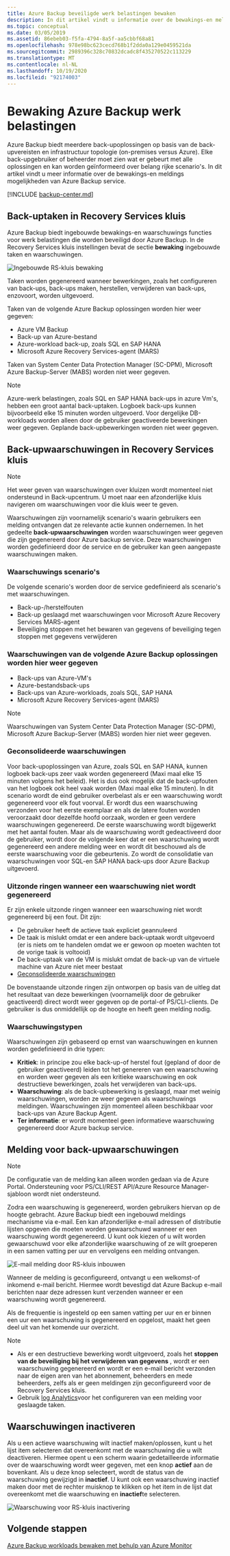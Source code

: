 ```yaml
---
title: Azure Backup beveiligde werk belastingen bewaken
description: In dit artikel vindt u informatie over de bewakings-en meldings mogelijkheden voor Azure Backup werk belastingen met behulp van de Azure Portal.
ms.topic: conceptual
ms.date: 03/05/2019
ms.assetid: 86ebeb03-f5fa-4794-8a5f-aa5cbbf68a81
ms.openlocfilehash: 978e98bc623cecd768b1f2dda0a129e0459521da
ms.sourcegitcommit: 2989396c328c70832dcadc8f435270522c113229
ms.translationtype: MT
ms.contentlocale: nl-NL
ms.lasthandoff: 10/19/2020
ms.locfileid: "92174003"
---
```

# <a name="monitoring-azure-backup-workloads"></a>Bewaking Azure Backup werk belastingen

Azure Backup biedt meerdere back-upoplossingen op basis van de back-upvereisten en infrastructuur topologie (on-premises versus Azure). Elke back-upgebruiker of beheerder moet zien wat er gebeurt met alle oplossingen en kan worden geïnformeerd over belang rijke scenario's. In dit artikel vindt u meer informatie over de bewakings-en meldings mogelijkheden van Azure Backup service.

[!INCLUDE [backup-center.md](../../includes/backup-center.md)]

## <a name="backup-jobs-in-recovery-services-vault"></a>Back-uptaken in Recovery Services kluis

Azure Backup biedt ingebouwde bewakings-en waarschuwings functies voor werk belastingen die worden beveiligd door Azure Backup. In de Recovery Services kluis instellingen bevat de sectie **bewaking** ingebouwde taken en waarschuwingen.

![Ingebouwde RS-kluis bewaking](media/backup-azure-monitoring-laworkspace/rs-vault-inbuiltmonitoring.png)

Taken worden gegenereerd wanneer bewerkingen, zoals het configureren van back-ups, back-ups maken, herstellen, verwijderen van back-ups, enzovoort, worden uitgevoerd.

Taken van de volgende Azure Backup oplossingen worden hier weer gegeven:

- Azure VM Backup
- Back-up van Azure-bestand
- Azure-workload back-up, zoals SQL en SAP HANA
- Microsoft Azure Recovery Services-agent (MARS)

Taken van System Center Data Protection Manager (SC-DPM), Microsoft Azure Backup-Server (MABS) worden niet weer gegeven.

> [!NOTE]
> Azure-werk belastingen, zoals SQL en SAP HANA back-ups in azure Vm's, hebben een groot aantal back-uptaken. Logboek back-ups kunnen bijvoorbeeld elke 15 minuten worden uitgevoerd. Voor dergelijke DB-workloads worden alleen door de gebruiker geactiveerde bewerkingen weer gegeven. Geplande back-upbewerkingen worden niet weer gegeven.

## <a name="backup-alerts-in-recovery-services-vault"></a>Back-upwaarschuwingen in Recovery Services kluis

> [!NOTE]
> Het weer geven van waarschuwingen over kluizen wordt momenteel niet ondersteund in Back-upcentrum. U moet naar een afzonderlijke kluis navigeren om waarschuwingen voor die kluis weer te geven.

Waarschuwingen zijn voornamelijk scenario's waarin gebruikers een melding ontvangen dat ze relevante actie kunnen ondernemen. In het gedeelte **back-upwaarschuwingen** worden waarschuwingen weer gegeven die zijn gegenereerd door Azure backup service. Deze waarschuwingen worden gedefinieerd door de service en de gebruiker kan geen aangepaste waarschuwingen maken.

### <a name="alert-scenarios"></a>Waarschuwings scenario's

De volgende scenario's worden door de service gedefinieerd als scenario's met waarschuwingen.

- Back-up-/herstelfouten
- Back-up geslaagd met waarschuwingen voor Microsoft Azure Recovery Services MARS-agent
- Beveiliging stoppen met het bewaren van gegevens of beveiliging tegen stoppen met gegevens verwijderen

### <a name="alerts-from-the-following-azure-backup-solutions-are-shown-here"></a>Waarschuwingen van de volgende Azure Backup oplossingen worden hier weer gegeven

- Back-ups van Azure-VM's
- Azure-bestandsback-ups
- Back-ups van Azure-workloads, zoals SQL, SAP HANA
- Microsoft Azure Recovery Services-agent (MARS)

> [!NOTE]
> Waarschuwingen van System Center Data Protection Manager (SC-DPM), Microsoft Azure Backup-Server (MABS) worden hier niet weer gegeven.

### <a name="consolidated-alerts"></a>Geconsolideerde waarschuwingen

Voor back-upoplossingen van Azure, zoals SQL en SAP HANA, kunnen logboek back-ups zeer vaak worden gegenereerd (Maxi maal elke 15 minuten volgens het beleid). Het is dus ook mogelijk dat de back-upfouten van het logboek ook heel vaak worden (Maxi maal elke 15 minuten). In dit scenario wordt de eind gebruiker overbelast als er een waarschuwing wordt gegenereerd voor elk fout voorval. Er wordt dus een waarschuwing verzonden voor het eerste exemplaar en als de latere fouten worden veroorzaakt door dezelfde hoofd oorzaak, worden er geen verdere waarschuwingen gegenereerd. De eerste waarschuwing wordt bijgewerkt met het aantal fouten. Maar als de waarschuwing wordt gedeactiveerd door de gebruiker, wordt door de volgende keer dat er een waarschuwing wordt gegenereerd een andere melding weer en wordt dit beschouwd als de eerste waarschuwing voor die gebeurtenis. Zo wordt de consolidatie van waarschuwingen voor SQL-en SAP HANA back-ups door Azure Backup uitgevoerd.

### <a name="exceptions-when-an-alert-is-not-raised"></a>Uitzonde ringen wanneer een waarschuwing niet wordt gegenereerd

Er zijn enkele uitzonde ringen wanneer een waarschuwing niet wordt gegenereerd bij een fout. Dit zijn:

- De gebruiker heeft de actieve taak expliciet geannuleerd
- De taak is mislukt omdat er een andere back-uptaak wordt uitgevoerd (er is niets om te handelen omdat we er gewoon op moeten wachten tot de vorige taak is voltooid)
- De back-uptaak van de VM is mislukt omdat de back-up van de virtuele machine van Azure niet meer bestaat
- [Geconsolideerde waarschuwingen](#consolidated-alerts)

De bovenstaande uitzonde ringen zijn ontworpen op basis van de uitleg dat het resultaat van deze bewerkingen (voornamelijk door de gebruiker geactiveerd) direct wordt weer gegeven op de portal-of PS/CLI-clients. De gebruiker is dus onmiddellijk op de hoogte en heeft geen melding nodig.

### <a name="alert-types"></a>Waarschuwingstypen

Waarschuwingen zijn gebaseerd op ernst van waarschuwingen en kunnen worden gedefinieerd in drie typen:

- **Kritiek**: in principe zou elke back-up-of herstel fout (gepland of door de gebruiker geactiveerd) leiden tot het genereren van een waarschuwing en worden weer gegeven als een kritieke waarschuwing en ook destructieve bewerkingen, zoals het verwijderen van back-ups.
- **Waarschuwing**: als de back-upbewerking is geslaagd, maar met weinig waarschuwingen, worden ze weer gegeven als waarschuwings meldingen. Waarschuwingen zijn momenteel alleen beschikbaar voor back-ups van Azure Backup Agent.
- **Ter informatie**: er wordt momenteel geen informatieve waarschuwing gegenereerd door Azure backup service.

## <a name="notification-for-backup-alerts"></a>Melding voor back-upwaarschuwingen

> [!NOTE]
> De configuratie van de melding kan alleen worden gedaan via de Azure Portal. Ondersteuning voor PS/CLI/REST API/Azure Resource Manager-sjabloon wordt niet ondersteund.

Zodra een waarschuwing is gegenereerd, worden gebruikers hiervan op de hoogte gebracht. Azure Backup biedt een ingebouwd meldings mechanisme via e-mail. Een kan afzonderlijke e-mail adressen of distributie lijsten opgeven die moeten worden gewaarschuwd wanneer er een waarschuwing wordt gegenereerd. U kunt ook kiezen of u wilt worden gewaarschuwd voor elke afzonderlijke waarschuwing of ze wilt groeperen in een samen vatting per uur en vervolgens een melding ontvangen.

![E-mail melding door RS-kluis inbouwen](media/backup-azure-monitoring-laworkspace/rs-vault-inbuiltnotification.png)

Wanneer de melding is geconfigureerd, ontvangt u een welkomst-of inkomend e-mail bericht. Hiermee wordt bevestigd dat Azure Backup e-mail berichten naar deze adressen kunt verzenden wanneer er een waarschuwing wordt gegenereerd.<br>

Als de frequentie is ingesteld op een samen vatting per uur en er binnen een uur een waarschuwing is gegenereerd en opgelost, maakt het geen deel uit van het komende uur overzicht.

> [!NOTE]
>
> - Als er een destructieve bewerking wordt uitgevoerd, zoals het **stoppen van de beveiliging bij het verwijderen van gegevens** , wordt er een waarschuwing gegenereerd en wordt er een e-mail bericht verzonden naar de eigen aren van het abonnement, beheerders en mede beheerders, zelfs als er geen meldingen zijn geconfigureerd voor de Recovery Services kluis.
> - Gebruik [log Analytics](backup-azure-monitoring-use-azuremonitor.md#using-log-analytics-workspace)voor het configureren van een melding voor geslaagde taken.

## <a name="inactivating-alerts"></a>Waarschuwingen inactiveren

Als u een actieve waarschuwing wilt inactief maken/oplossen, kunt u het lijst item selecteren dat overeenkomt met de waarschuwing die u wilt deactiveren. Hiermee opent u een scherm waarin gedetailleerde informatie over de waarschuwing wordt weer gegeven, met een knop **actief** aan de bovenkant. Als u deze knop selecteert, wordt de status van de waarschuwing gewijzigd in **inactief**. U kunt ook een waarschuwing inactief maken door met de rechter muisknop te klikken op het item in de lijst dat overeenkomt met die waarschuwing en **inactief**te selecteren.

![Waarschuwing voor RS-kluis inactivering](media/backup-azure-monitoring-laworkspace/vault-alert-inactivation.png)

## <a name="next-steps"></a>Volgende stappen

[Azure Backup workloads bewaken met behulp van Azure Monitor](backup-azure-monitoring-use-azuremonitor.md)
